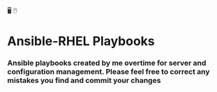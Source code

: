 🖥️ 🖱️
# Ansible-RHEL Playbooks
### Ansible playbooks created by me overtime for server and configuration management. Please feel free to correct any mistakes you find and commit your changes ###
